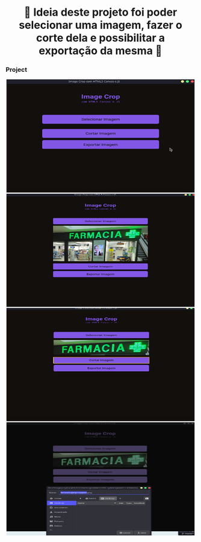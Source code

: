 <h1 align="center">
  🚀️ Ideia deste projeto foi poder selecionar uma imagem, fazer o corte dela e possibilitar a exportação da mesma 🚀️
</h1>

### Project


<div align="center"> 
  <img alt="projeto" src="./.github/project.png" width="500px" height="300px" />
  <img alt="projeto" src="./.github/imagem.png" width="500px" height="300px"/>
  <img alt="projeto" src="./.github/Corte.png" width="500px" height="300px"/>
  <img alt="projeto" src="./.github/Export.png" width="500px" height="300px"/>
</div>
